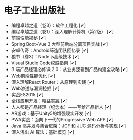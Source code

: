 # 电子工业出版社
- 编程卓越之道（卷3）：软件工程化  [✔]
- 编程卓越之道（卷1）：深入理解计算机（第2版）  [✔]
- 前端性能揭秘  [✔]
- Spring Boot+Vue 3 大型前后端分离项目实战  [✔]
- 安卓传奇：Android缔造团队回忆录  [✔]
- 狼书（卷3）：Node.js高级技术  [✔]
- Visual Studio Code权威指南  [✔]
- B 端产品经理必修课 2.0：从业务逻辑到产品构建全攻略  [✔]
- Web前端性能优化  [✔]
- 深入理解React Router：从原理到实践  [✔]
- Web渗透与漏洞挖掘  [✔]
- 实战ES2015  [✔]
- 全栈应用开发：精益实践  [✔]
- 人人都是产品经理（纪念本）——写给产品新人  [✔]
- AR游戏：基于Unity5的增强现实开发  [✔]
- PWA实战：面向下一代的Progressive Web APP  [✔]
- Java 高并发与集合框架：JCF 和 JUC 源码分析与实现  [✔]
- 深入浅出 AI 算法：基础概览  [✔]
